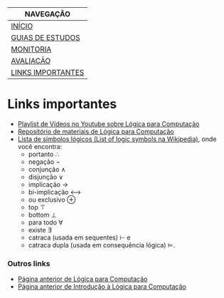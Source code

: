 |  NAVEGAÇÃO 	|
|---	        |
|  [INÍCIO](../) 	        |
|  [GUIAS DE ESTUDOS](../guia-de-estudos/) 	        |
|  [MONITORIA](../monitoria/)	        |
|  [AVALIAÇÃO](../avaliacao/)	        |
|  [LINKS IMPORTANTES]()	        |

# Links importantes
  * [Playlist de Vídeos no Youtube sobre Lógica para Computação](https://www.youtube.com/playlist?list=PLF5ttO8F-IsRGv0ad2ckPPpJALPG5N7jp)
  * [Repositório de materiais de Lógica para Computação](https://drive.google.com/drive/folders/1UccpILTFLBZjeGzatpW41q2C0rbYQjiZ?usp=sharing)
  * [Lista de símbolos lógicos (List of logic symbols na Wikipedia)](https://en.wikipedia.org/wiki/List_of_logic_symbols), onde você encontra:
    * portanto ∴
    * negação ¬
    * conjunção ∧
    * disjunção ∨
    * implicação → 
    * bi-implicação ⟷
    * ou exclusivo ⊕
    * top ⊤
    * bottom ⊥
    * para todo ∀
    * existe ∃
    * catraca (usada em sequentes) ⊢ e 
    * catraca dupla (usada em consequência lógica) ⊨.


### Outros links 
  * [Página anterior de Lógica para Computação](http://www2.dainf.ct.utfpr.edu.br/Members/adolfo/ensino/disciplinas/logica-para-computacao-if61b)
  * [Página anterior de Introdução à Lógica para Computação](http://www2.dainf.ct.utfpr.edu.br/Members/adolfo/ensino/disciplinas/introducao-a-logica-para-computacao-csd20)

